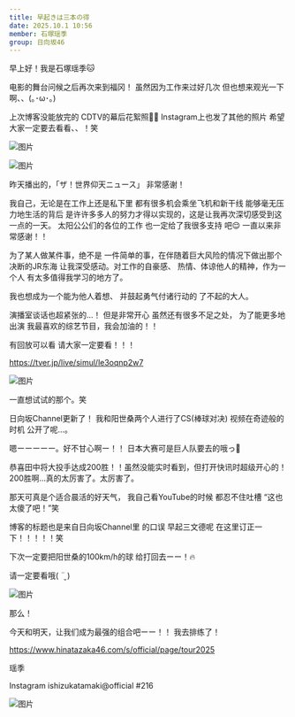 ```yaml
---
title: 早起きは三本の得
date: 2025.10.1 10:56
member: 石塚瑶季
group: 日向坂46
---
```


早上好！我是石塚瑶季🐱

电影的舞台问候之后再次来到福冈！
虽然因为工作来过好几次
但也想来观光一下啊、、(｡･ω･｡)


上次博客没能放完的
CDTV的幕后花絮照🫢🩷
Instagram上也发了其他的照片
希望大家一定要去看看、、！笑

![图片](https://cdn.hinatazaka46.com/files/14/diary/official/member/moblog/202510/mob6tEenO.jpg)

![图片](https://cdn.hinatazaka46.com/files/14/diary/official/member/moblog/202510/mobmhunn6.jpg)



昨天播出的，「ザ！世界仰天ニュース」
非常感谢！

我自己，无论是在工作上还是私下里
都有很多机会乘坐飞机和新干线
能够毫无压力地生活的背后
是许许多多人的努力才得以实现的，这是让我再次深切感受到这一点的一天。
太阳公公们的各位的工作
也一定给了我很多支持
吧😌
一直以来非常感谢！！

为了某人做某件事，绝不是
一件简单的事，在伴随着巨大风险的情况下做出那个决断的JR东海
让我深受感动。对工作的自豪感、
热情、体谅他人的精神，作为一个人
有太多值得我学习的地方了。

我也想成为一个能为他人着想、
并鼓起勇气付诸行动的
了不起的大人。



演播室谈话也超紧张的...！
但是非常开心
虽然还有很多不足之处，
为了能更多地出演
我最喜欢的综艺节目，我会加油的！！


有回放可以看
请大家一定要看！！！

https://tver.jp/live/simul/le3oqnp2w7




![图片](https://cdn.hinatazaka46.com/files/14/diary/official/member/moblog/202510/mobEKUa55.jpg)

一直想试试的那个。笑





日向坂Channel更新了！
我和阳世桑两个人进行了CS(棒球对决)
视频在奇迹般的时机
公开了呢…。

嗯ーーーーー。好不甘心啊ー！！
日本大赛可是巨人队要去的哦っ😤


恭喜田中将大投手达成200胜！！虽然没能实时看到，但打开快讯时超级开心的！200胜啊...真的太厉害了。太厉害了。


那天可真是个适合晨活的好天气，
我自己看YouTube的时候
都忍不住吐槽
“这也太傻了吧！”笑

博客的标题也是来自日向坂Channel里
的口误
早起三文德呢
在这里订正一下！！！！！笑

下次一定要把阳世桑的100km/h的球
给打回去ーー！🔥


请一定要看哦( ¨̮ )


![图片](https://cdn.hinatazaka46.com/files/14/diary/official/member/moblog/202510/mobIamaVP.jpg)


那么！



今天和明天，让我们成为最强的组合吧ーー！！
我去排练了！

https://www.hinatazaka46.com/s/official/page/tour2025



瑶季

Instagram ishizukatamaki@official
#216


![图片](https://cdn.hinatazaka46.com/files/14/diary/official/member/moblog/202510/mobWjK57Y.jpg)